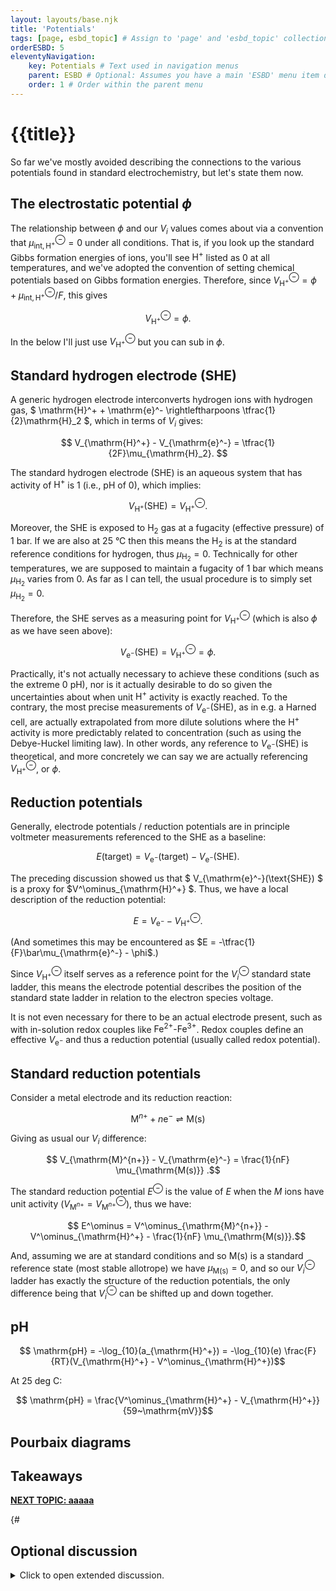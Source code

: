 ```yaml
---
layout: layouts/base.njk
title: 'Potentials'
tags: [page, esbd_topic] # Assign to 'page' and 'esbd_topic' collections
orderESBD: 5
eleventyNavigation:
    key: Potentials # Text used in navigation menus
    parent: ESBD # Optional: Assumes you have a main 'ESBD' menu item defined elsewhere
    order: 1 # Order within the parent menu
---
```


# {{title}}

So far we've mostly avoided describing the connections to the various potentials found in standard electrochemistry, but let's state them now.

## The electrostatic potential $\phi$

The relationship between $\phi$ and our $V_i$ values comes about via a convention that $\mu^\ominus_{\mathrm{int},\mathrm{H}^+} = 0$ under all conditions. That is, if you look up the standard Gibbs formation energies of ions, you'll see $\mathrm{H}^+$ listed as 0 at all temperatures, and we've adopted the convention of setting chemical potentials based on Gibbs formation energies. Therefore, since $V^\ominus_{\mathrm{H}^+} = \phi + \mu^\ominus_{\mathrm{int},\mathrm{H}^+}/F$, this gives

$$ V^\ominus_{\mathrm{H}^+} = \phi.$$

In the below I'll just use $V^\ominus_{\mathrm{H}^+}$ but you can sub in $\phi$.

## Standard hydrogen electrode (SHE)

A generic hydrogen electrode interconverts hydrogen ions with hydrogen gas, $ \mathrm{H}^+ + \mathrm{e}^- \rightleftharpoons \tfrac{1}{2}\mathrm{H}_2 $, which in terms of $V_i$ gives:

$$ V_{\mathrm{H}^+} - V_{\mathrm{e}^-} = \tfrac{1}{2F}\mu_{\mathrm{H}_2}. $$

The standard hydrogen electrode (SHE) is an aqueous system that has activity of $\mathrm{H}^+$ is 1 (i.e., pH of 0), which implies:

$$ V_{\mathrm{H}^+}(\text{SHE}) = V^\ominus_{\mathrm{H}^+} . $$

Moreover, the SHE is exposed to $\mathrm{H}_2$ gas at a fugacity (effective pressure) of 1 bar. If we are also at 25&nbsp;°C then this means the $\mathrm{H}_2$ is at the standard reference conditions for hydrogen, thus $\mu_{\mathrm{H}_2} = 0$. Technically for other temperatures, we are supposed to maintain a fugacity of 1 bar which means $\mu_{\mathrm{H}_2}$ varies from 0. As far as I can tell, the usual procedure is to simply set $\mu_{\mathrm{H}_2} = 0$.

Therefore, the SHE serves as a measuring point for $V^\ominus_{\mathrm{H}^+}$ (which is also $\phi$ as we have seen above):

$$ V_{\mathrm{e}^-}(\text{SHE}) = V^\ominus_{\mathrm{H}^+} = \phi .$$

Practically, it's not actually necessary to achieve these conditions (such as the extreme 0 pH), nor is it actually desirable to do so given the uncertainties about when unit $\mathrm{H}^+$ activity is exactly reached. To the contrary, the most precise measurements of $V_{\mathrm{e}^-}(\text{SHE})$, as in e.g. a Harned cell, are actually extrapolated from more dilute solutions where the $\mathrm{H}^+$ activity is more predictably related to concentration (such as using the Debye-Huckel limiting law). In other words, any reference to $V_{\mathrm{e}^-}(\text{SHE})$ is theoretical, and more concretely we can say we are actually referencing $V^\ominus_{\mathrm{H}^+}$, or $\phi$.

## Reduction potentials

Generally, electrode potentials / reduction potentials are in principle voltmeter measurements referenced to the SHE as a baseline:

$$ E(\text{target}) = V_{\mathrm{e}^-}(\text{target}) - V_{\mathrm{e}^-}(\text{SHE}). $$

The preceding discussion showed us that $ V_{\mathrm{e}^-}(\text{SHE}) $ is a proxy for $V^\ominus_{\mathrm{H}^+} $. Thus, we have a local description of the reduction potential:

$$ E = V_{\mathrm{e}^-} - V^\ominus_{\mathrm{H}^+}. $$

(And sometimes this may be encountered as $E = -\tfrac{1}{F}\bar\mu_{\mathrm{e}^-} - \phi$.)

Since $V^\ominus_{\mathrm{H}^+}$ itself serves as a reference point for the $V^\ominus_{i}$ standard state ladder, this means the electrode potential describes the position of the standard state ladder in relation to the electron species voltage.

It is not even necessary for there to be an actual electrode present, such as with in-solution redox couples like $\mathrm{Fe}^{2+}$-$\mathrm{Fe}^{3+}$. Redox couples define an effective $V_{\mathrm{e}^-}$ and thus a reduction potential (usually called redox potential).

## Standard reduction potentials

Consider a metal electrode and its reduction reaction:

$$ \mathrm{M}^{n+} + n \mathrm{e}^- \rightleftharpoons \mathrm{M(s)}$$

Giving as usual our $V_i$ difference:

$$ V_{\mathrm{M}^{n+}} - V_{\mathrm{e}^-} = \frac{1}{nF} \mu_{\mathrm{M(s)}} .$$

The standard reduction potential $E^\ominus$ is the value of $E$ when the $M$ ions have unit activity ($V_{\mathrm{M}^{n+}} = V^\ominus_{\mathrm{M}^{n+}}$), thus we have:

$$ E^\ominus = V^\ominus_{\mathrm{M}^{n+}} - V^\ominus_{\mathrm{H}^+} - \frac{1}{nF} \mu_{\mathrm{M(s)}}.$$

And, assuming we are at standard conditions and so $\mathrm{M(s)}$ is a standard reference state (most stable allotrope) we have $\mu_{\mathrm{M(s)}} = 0$, and so our $V^\ominus_i$ ladder has exactly the structure of the reduction potentials, the only difference being that $V^\ominus_i$ can be shifted up and down together.

## pH

$$ \mathrm{pH} = -\log_{10}(a_{\mathrm{H}^+}) = -\log_{10}(e) \frac{F}{RT}(V_{\mathrm{H}^+} - V^\ominus_{\mathrm{H}^+})$$

At 25 deg C:

$$ \mathrm{pH} = \frac{V^\ominus_{\mathrm{H}^+} - V_{\mathrm{H}^+}}{59~\mathrm{mV}}$$


## Pourbaix diagrams


## Takeaways


[**NEXT TOPIC: aaaaa**](../aaaaa/)

{#   

## Optional discussion

<details>
<summary>
Click to open extended discussion.
</summary>
#}

{#
"...These standard state potentials (V^⊖ᵢ or Y^⊖ᵢ) form a rigid 'ladder' whose relative positions are fixed by thermodynamics. Conceptually, these standard state lines function much like conduction and valence band edges (E<sub>C</sub>, E<sub>V</sub>) do in semiconductor physics – they act as reference energy/potential levels. The actual potential (Vᵢ) deviates from this reference based on the 'filling level' or activity (aᵢ), just as the Fermi level (μ̄ₑ⁻) sits relative to the band edges based on carrier concentration. (For readers interested in the precise mathematical relationship between standard states and band edge energies, which involves factors like effective mass and temperature, please see the Appendix.)"
#}